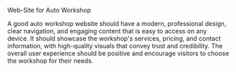 Web-Site for Auto Workshop

A good auto workshop website should have a modern, professional design, clear navigation, and engaging content that is easy to access on any device. It should showcase the workshop's services, pricing, and contact information, with high-quality visuals that convey trust and credibility. The overall user experience should be positive and encourage visitors to choose the workshop for their needs.

